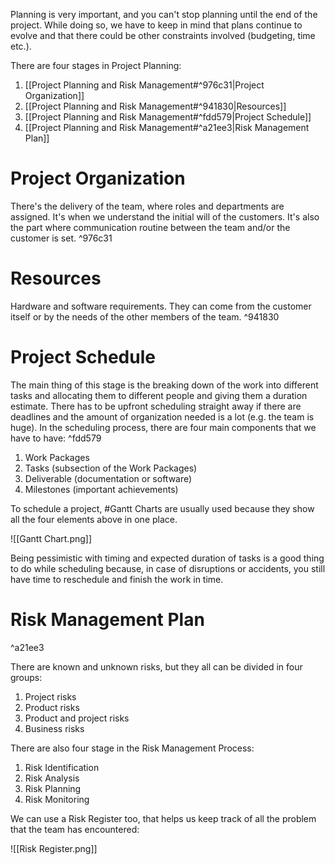 Planning is very important, and you can't stop planning until the end of the project. While doing so, we have to keep in mind that plans continue to evolve and that there could be other constraints involved (budgeting, time etc.).

There are four stages in Project Planning:

1) [[Project Planning and Risk Management#^976c31|Project Organization]]
2) [[Project Planning and Risk Management#^941830|Resources]]
3) [[Project Planning and Risk Management#^fdd579|Project Schedule]]
4) [[Project Planning and Risk Management#^a21ee3|Risk Management Plan]]

# Project Organization

There's the delivery of the team, where roles and departments are assigned. It's when we understand the initial will of the customers. It's also the part where communication routine between the team and/or the customer is set. ^976c31

# Resources

Hardware and software requirements. They can come from the customer itself or by the needs of the other members of the team. ^941830

# Project Schedule

The main thing of this stage is the breaking down of the work into different tasks and allocating them to different people and giving them a duration estimate. There has to be upfront scheduling straight away if there are deadlines and the amount of organization needed is a lot (e.g. the team is huge). In the scheduling process, there are four main components that we have to have: ^fdd579

1) Work Packages
2) Tasks (subsection of the Work Packages)
3) Deliverable (documentation or software)
4) Milestones (important achievements)

To schedule a project, #Gantt Charts are usually used because they show all the four elements above in one place. 

![[Gantt Chart.png]]

Being pessimistic with timing and expected duration of tasks is a good thing to do while scheduling because, in case of disruptions or accidents, you still have time to reschedule and finish the work in time.

# Risk Management Plan

^a21ee3

There are known and unknown risks, but they all can be divided in four groups:

1) Project risks
2) Product risks
3) Product and project risks
4) Business risks

There are also four stage in the Risk Management Process:

1) Risk Identification
2) Risk Analysis
3) Risk Planning
4) Risk Monitoring

We can use a Risk Register too, that helps us keep track of all the problem that the team has encountered:

![[Risk Register.png]]